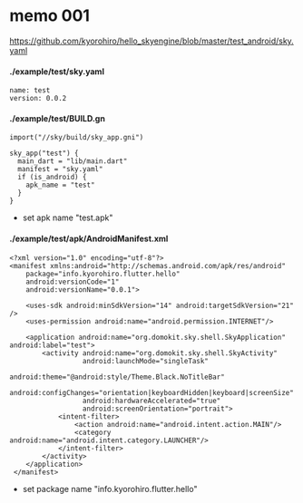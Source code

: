 # memo 001

https://github.com/kyorohiro/hello_skyengine/blob/master/test_android/sky.yaml


#### ./example/test/sky.yaml
```
name: test
version: 0.0.2
```

#### ./example/test/BUILD.gn

```
import("//sky/build/sky_app.gni")

sky_app("test") {
  main_dart = "lib/main.dart"
  manifest = "sky.yaml"
  if (is_android) {
    apk_name = "test"
  }
}
```

* set apk name
  "test.apk"


#### ./example/test/apk/AndroidManifest.xml

```
<?xml version="1.0" encoding="utf-8"?>
<manifest xmlns:android="http://schemas.android.com/apk/res/android"
    package="info.kyorohiro.flutter.hello" 
    android:versionCode="1"
    android:versionName="0.0.1">

    <uses-sdk android:minSdkVersion="14" android:targetSdkVersion="21" />
    <uses-permission android:name="android.permission.INTERNET"/>

    <application android:name="org.domokit.sky.shell.SkyApplication" android:label="test">
        <activity android:name="org.domokit.sky.shell.SkyActivity"
                  android:launchMode="singleTask"
                  android:theme="@android:style/Theme.Black.NoTitleBar"
                  android:configChanges="orientation|keyboardHidden|keyboard|screenSize"
                  android:hardwareAccelerated="true"
                  android:screenOrientation="portrait">
            <intent-filter>
                <action android:name="android.intent.action.MAIN"/>
                <category android:name="android.intent.category.LAUNCHER"/>
            </intent-filter>
        </activity>
    </application>
 </manifest>
```

* set package name
 "info.kyorohiro.flutter.hello"
